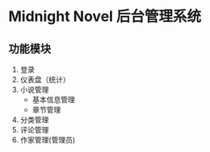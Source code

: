 # Midnight Novel 后台管理系统

## 功能模块

1. 登录
2. 仪表盘（统计）
3. 小说管理
   - 基本信息管理
   - 章节管理
4. 分类管理
5. 评论管理
6. 作家管理(管理员)
